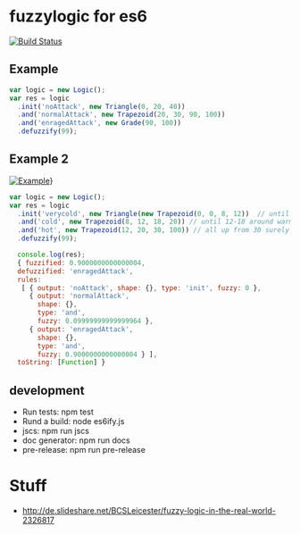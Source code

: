 # fuzzylogic for es6

[![Build Status](https://travis-ci.org/sebs/es6-fuzz.png)](https://travis-ci.org/sebs/es6-fuzz)



## Example

```javascript
var logic = new Logic();
var res = logic
  .init('noAttack', new Triangle(0, 20, 40))
  .and('normalAttack', new Trapezoid(20, 30, 90, 100))
  .and('enragedAttack', new Grade(90, 100))
  .defuzzify(99);
```

## Example 2
[![Example](https://upload.wikimedia.org/wikipedia/commons/thumb/6/61/Fuzzy_logic_temperature_en.svg/300px-Fuzzy_logic_temperature_en.svg.png)](https://travis-ci.org/sebs/es6-fuzz)}

```javascript
var logic = new Logic();
var res = logic
  .init('verycold', new Triangle(new Trapezoid(0, 0, 8, 12))  // until 10 degrees very cold
  .and('cold', new Trapezoid(8, 12, 18, 20)) // until 12-18 around warm
  .and('hot', new Trapezoid(12, 20, 30, 100)) // all up from 30 surely  hot
  .defuzzify(99);

  console.log(res);
  { fuzzified: 0.9000000000000004,
  defuzzified: 'enragedAttack',
  rules:
   [ { output: 'noAttack', shape: {}, type: 'init', fuzzy: 0 },
     { output: 'normalAttack',
       shape: {},
       type: 'and',
       fuzzy: 0.09999999999999964 },
     { output: 'enragedAttack',
       shape: {},
       type: 'and',
       fuzzy: 0.9000000000000004 } ],
  toString: [Function] }
```

## development

* Run tests: npm test
* Rund a build: node es6ify.js
* jscs: npm run jscs
* doc generator: npm run docs
* pre-release: npm run pre-release

# Stuff
* http://de.slideshare.net/BCSLeicester/fuzzy-logic-in-the-real-world-2326817
